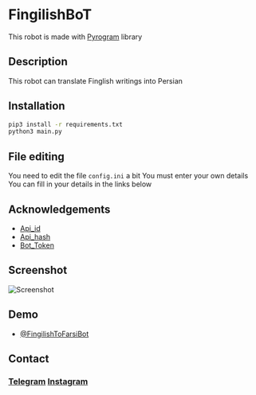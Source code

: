 # FingilishBoT

This robot is made with [Pyrogram](https://docs.pyrogram.org/) library

## Description
This robot can translate Finglish writings into Persian

## Installation
```bash
pip3 install -r requirements.txt
python3 main.py
```
## File editing
You need to edit the file `config.ini` a bit
You must enter your own details
You can fill in your details in the links below

## Acknowledgements

 - [Api_id](https://my.telegram.org/auth)
 - [Api_hash](https://my.telegram.org/auth)
 - [Bot_Token](https://t.me/BotFather)


## Screenshot

![Screenshot](https://user-images.githubusercontent.com/75321483/146647144-52f70e96-19c7-47be-9f48-0659a9f38d74.jpg)

## Demo

- [@FingilishToFarsiBot](https://t.me/@FingilishToFarsiBot)

## Contact
### [Telegram](https://t.me/erfanbanaei_ir)  [Instagram](https://www.instagram.com/mrtakrobot/)

